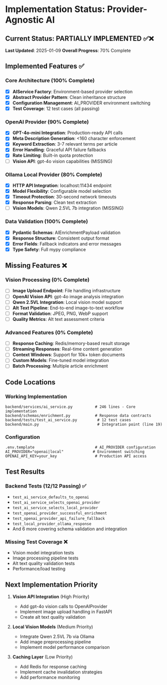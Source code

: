 # Implementation Status: Provider-Agnostic AI

## Current Status: PARTIALLY IMPLEMENTED ✅❌

**Last Updated**: 2025-01-09
**Overall Progress**: 70% Complete

## Implemented Features ✅

### Core Architecture (100% Complete)
- [x] **AIService Factory**: Environment-based provider selection
- [x] **Abstract Provider Pattern**: Clean inheritance structure
- [x] **Configuration Management**: AI_PROVIDER environment switching
- [x] **Test Coverage**: 12 test cases (all passing)

### OpenAI Provider (90% Complete)
- [x] **GPT-4o-mini Integration**: Production-ready API calls
- [x] **Meta Description Generation**: <160 character enforcement
- [x] **Keyword Extraction**: 3-7 relevant terms per article
- [x] **Error Handling**: Graceful API failure fallbacks
- [x] **Rate Limiting**: Built-in quota protection
- [ ] **Vision API**: gpt-4o vision capabilities (MISSING)

### Ollama Local Provider (80% Complete)
- [x] **HTTP API Integration**: localhost:11434 endpoint
- [x] **Model Flexibility**: Configurable model selection
- [x] **Timeout Protection**: 30-second network timeouts
- [x] **Response Parsing**: Clean text extraction
- [ ] **Vision Models**: Qwen 2.5VL 7b integration (MISSING)

### Data Validation (100% Complete)
- [x] **Pydantic Schemas**: AIEnrichmentPayload validation
- [x] **Response Structure**: Consistent output format
- [x] **Error Fields**: Fallback indicators and error messages
- [x] **Type Safety**: Full mypy compliance

## Missing Features ❌

### Vision Processing (0% Complete)
- [ ] **Image Upload Endpoint**: File handling infrastructure
- [ ] **OpenAI Vision API**: gpt-4o image analysis integration
- [ ] **Qwen 2.5VL Integration**: Local vision model support
- [ ] **Alt Text Pipeline**: End-to-end image-to-text workflow
- [ ] **Format Validation**: JPEG, PNG, WebP support
- [ ] **Quality Metrics**: Alt text assessment criteria

### Advanced Features (0% Complete)
- [ ] **Response Caching**: Redis/memory-based result storage
- [ ] **Streaming Responses**: Real-time content generation
- [ ] **Context Windows**: Support for 10k+ token documents
- [ ] **Custom Models**: Fine-tuned model integration
- [ ] **Batch Processing**: Multiple article enrichment

## Code Locations

### Working Implementation
```
backend/services/ai_service.py          # 246 lines - Core implementation
backend/schemas/enrichment.py           # Response data contracts
backend/tests/test_ai_service.py         # 12 test cases
backend/main.py                          # Integration point (line 19)
```

### Configuration
```
.env.template                           # AI_PROVIDER configuration
AI_PROVIDER="openai|local"             # Environment switching
OPENAI_API_KEY=your_key                 # Production API access
```

## Test Results

### Backend Tests (12/12 Passing) ✅
- `test_ai_service_defaults_to_openai`
- `test_ai_service_selects_openai_provider`
- `test_ai_service_selects_local_provider`
- `test_openai_provider_successful_enrichment`
- `test_openai_provider_api_failure_fallback`
- `test_local_provider_ollama_response`
- And 6 more covering schema validation and integration

### Missing Test Coverage ❌
- Vision model integration tests
- Image processing pipeline tests
- Alt text quality validation tests
- Performance/load testing

## Next Implementation Priority

1. **Vision API Integration** (High Priority)
   - Add gpt-4o vision calls to OpenAIProvider
   - Implement image upload handling in FastAPI
   - Create alt text quality validation

2. **Local Vision Models** (Medium Priority)
   - Integrate Qwen 2.5VL 7b via Ollama
   - Add image preprocessing pipeline
   - Implement model performance comparison

3. **Caching Layer** (Low Priority)
   - Add Redis for response caching
   - Implement cache invalidation strategies
   - Add performance monitoring

